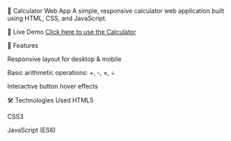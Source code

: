 🧮 Calculator Web App
A simple, responsive calculator web application built using HTML, CSS, and JavaScript.

🔗 Live Demo
[Click here to use the Calculator](https://kh-ub-ayb.github.io/calculator/)

📌 Features

Responsive layout for desktop & mobile

Basic arithmetic operations: +, -, ×, ÷

Interactive button hover effects

🛠️ Technologies Used
HTML5

CSS3

JavaScript (ES6)
